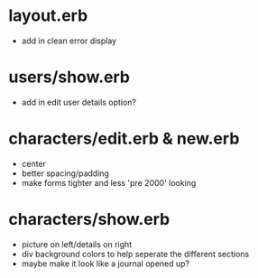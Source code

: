 # layout.erb
  - add in clean error display

# users/show.erb
  - add in edit user details option?

# characters/edit.erb & new.erb
  - center
  - better spacing/padding
  - make forms tighter and less 'pre 2000' looking


# characters/show.erb
  - picture on left/details on right
  - div background colors to help seperate the different sections
  - maybe make it look like a journal opened up?
